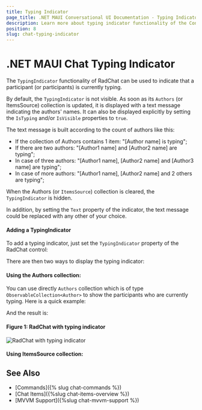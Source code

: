 ```yaml
---
title: Typing Indicator
page_title: .NET MAUI Conversational UI Documentation - Typing Indicator
description: Learn more about typing indicator functionality of the Conversational UI
position: 8
slug: chat-typing-indicator
---
```


# .NET MAUI Chat Typing Indicator

The `TypingIndicator` functionality of RadChat can be used to indicate that a participant (or participants) is currently typing.

By default, the `TypingIndicator` is not visible. As soon as its `Authors` (or ItemsSource) collection is updated, it is displayed with a text message indicating the authors' names. It can also be displayed explicitly by setting the `IsTyping` and/or `IsVisible` properties to `true`.

The text message is built according to the count of authors like this:

* If the collection of Authors contains 1 item: "[Author name] is typing";
* If there are two authors: "[Author1 name] and [Author2 name] are typing";
* In case of three authors: "[Author1 name], [Author2 name] and [Author3 name] are typing";
* In case of more authors: "[Author1 name], [Author2 name] and 2 others are typing";

When the Authors (or `ItemsSource`) collection is cleared, the `TypingIndicator` is hidden.

In addition, by setting the `Text` property of the indicator, the text message could be replaced with any other of your choice.

#### Adding a TypingIndicator

To add a typing indicator, just set the `TypingIndicator` property of the RadChat control:

<snippet id='chat-typingindicator-xaml' />
	
There are then two ways to display the typing indicator:

#### Using the Authors collection:

You can use directly `Authors` collection which is of type `ObservableCollection<Author>` to show the participants who are currently typing. Here is a quick example:

<snippet id='chat-typingindicator-authors-code' />

And the result is:

#### Figure 1: RadChat with typing indicator

![RadChat with typing indicator](images/)

#### Using ItemsSource collection:



## See Also

- [Commands]({% slug chat-commands %})
- [Chat Items]({%slug chat-items-overview %})
- [MVVM Support]({%slug chat-mvvm-support %})
